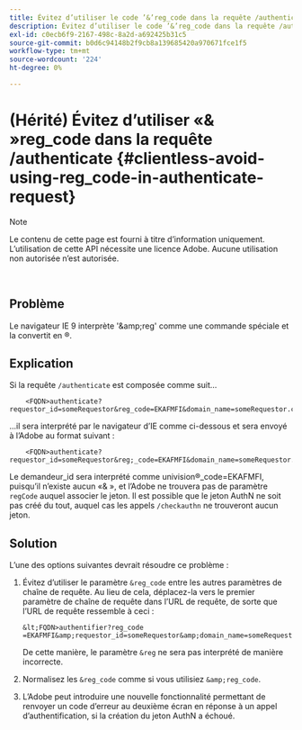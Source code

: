 ```yaml
---
title: Évitez d’utiliser le code ’&’reg_code dans la requête /authenticate.
description: Évitez d’utiliser le code ’&’reg_code dans la requête /authenticate.
exl-id: c0ecb6f9-2167-498c-8a2d-a692425b31c5
source-git-commit: b0d6c94148b2f9cb8a139685420a970671fce1f5
workflow-type: tm+mt
source-wordcount: '224'
ht-degree: 0%

---
```


# (Hérité) Évitez d’utiliser «&amp; »reg_code dans la requête /authenticate {#clientless-avoid-using-reg_code-in-authenticate-request}

>[!NOTE]
>
>Le contenu de cette page est fourni à titre d’information uniquement. L’utilisation de cette API nécessite une licence Adobe. Aucune utilisation non autorisée n’est autorisée.

</br>



## Problème

Le navigateur IE 9 interprète &#39;\&amp;reg&#39; comme une commande spéciale et la convertit en ®.

## Explication

Si la requête `/authenticate` est composée comme suit...


```
    <FQDN>authenticate? requestor_id=someRequestor&reg_code=EKAFMFI&domain_name=someRequestor.com&noflash=true&mso_id=someMvpd&redirect_url=someRequestor.redirect.url.html
```


...il sera interprété par le navigateur d’IE comme ci-dessous et sera envoyé à l’Adobe au format suivant :


```
    <FQDN>authenticate?requestor_id=someRequestor&reg;_code=EKAFMFI&domain_name=someRequestor.com&noflash=true&mso_id=someMvpd&redirect_url=someRequestor.redirect.url.html
```


Le demandeur\_id sera interprété comme univision®\_code=EKAFMFI, puisqu’il n’existe aucun «&amp; », et l’Adobe ne trouvera pas de paramètre `regCode` auquel associer le jeton.  Il est possible que le jeton AuthN ne soit pas créé du tout, auquel cas les appels `/checkauthn` ne trouveront aucun jeton.



## Solution

L’une des options suivantes devrait résoudre ce problème :

1. Évitez d’utiliser le paramètre `&reg_code` entre les autres paramètres de chaîne de requête.  Au lieu de cela, déplacez-la vers le premier paramètre de chaîne de requête dans l’URL de requête, de sorte que l’URL de requête ressemble à ceci :


       &lt;FQDN>authentifier?reg_code =EKAFMFI&amp;requestor_id=someRequestor&amp;domain_name=someRequestor.com&amp;noflash=true&amp;mso_id=someMvpd&amp;redirect_url=someRequestor.redirect.url.html
   

   De cette manière, le paramètre `&reg` ne sera pas interprété de manière incorrecte.

1. Normalisez les `&reg_code` comme si vous utilisiez `&amp;reg_code`.

1. L’Adobe peut introduire une nouvelle fonctionnalité permettant de renvoyer un code d’erreur au deuxième écran en réponse à un appel d’authentification, si la création du jeton AuthN a échoué.
